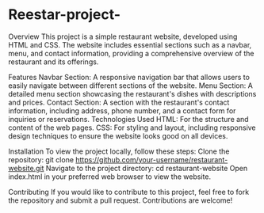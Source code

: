 # Reestar-project-

Overview
This project is a simple restaurant website, developed using HTML and CSS. The website includes essential sections such as a navbar, menu, and contact information, providing a comprehensive overview of the restaurant and its offerings.

Features
Navbar Section: A responsive navigation bar that allows users to easily navigate between different sections of the website.
Menu Section: A detailed menu section showcasing the restaurant's dishes with descriptions and prices.
Contact Section: A section with the restaurant's contact information, including address, phone number, and a contact form for inquiries or reservations.
Technologies Used
HTML: For the structure and content of the web pages.
CSS: For styling and layout, including responsive design techniques to ensure the website looks good on all devices.

Installation
To view the project locally, follow these steps:
Clone the repository:
git clone https://github.com/your-username/restaurant-website.git
Navigate to the project directory:
cd restaurant-website
Open index.html in your preferred web browser to view the website.

Contributing
If you would like to contribute to this project, feel free to fork the repository and submit a pull request. Contributions are welcome!
